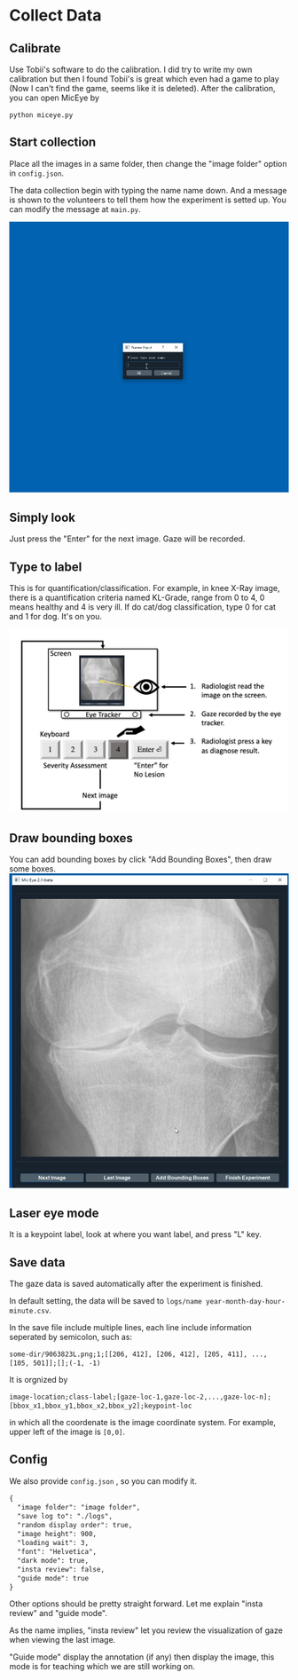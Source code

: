 # Collect Data

## Calibrate
Use Tobii's software to do the calibration. I did try to write my own calibration but then I found Tobii's is great which even had a game to play (Now I can't find the game, seems like it is deleted). After the calibration, you can open MicEye by
```
python miceye.py
```

## Start collection

Place all the images in a same folder, then change the "image folder" option in  ```config.json```.

The data collection begin with typing the name name down. And a message is shown to the volunteers to tell them how the experiment is setted up. You can modify the message at ```main.py```.

![inputname](img/inputname.gif)

## Simply look
Just press the "Enter" for the next image. Gaze will be recorded.

## Type to label

This is for quantification/classification. For example, in knee X-Ray image, there is a quantification criteria named KL-Grade, range from 0 to 4, 0 means healthy and 4 is very ill. If do cat/dog classification, type 0 for cat and 1 for dog. It's on you.

![image-20210917150333754](img/image-20210917150333754.png)

## Draw bounding boxes

You can add bounding boxes by click "Add Bounding Boxes", then draw some boxes.
![drawbbox](img/drawbbox.gif) 


## Laser eye mode

It is a keypoint label, look at where you want label, and press "L" key.

## Save data

The gaze data is saved automatically after the experiment is finished.

In default setting, the data will be saved to ```logs/name year-month-day-hour-minute.csv```.

In the save file include multiple lines, each line include information seperated by semicolon, such as:

```
some-dir/9063823L.png;1;[[206, 412], [206, 412], [205, 411], ..., [105, 501]];[];(-1, -1)
```

It is orgnized by

```
image-location;class-label;[gaze-loc-1,gaze-loc-2,...,gaze-loc-n];[bbox_x1,bbox_y1,bbox_x2,bbox_y2];keypoint-loc
```

in which all the coordenate is the image coordinate system. For example, upper left of the image is ```[0,0]```.

## Config

We also provide ```config.json``` , so you can modify it.

```
{
  "image folder": "image folder",
  "save log to": "./logs",
  "random display order": true,
  "image height": 900,
  "loading wait": 3,
  "font": "Helvetica",
  "dark mode": true,
  "insta review": false,
  "guide mode": true
}
```

Other options should be pretty straight forward. Let me explain "insta review" and "guide mode". 

As the name implies, "insta review" let you review the visualization of gaze when viewing the last image.

"Guide mode" display the annotation (if any) then display the image, this mode is for teaching which we are still working on.